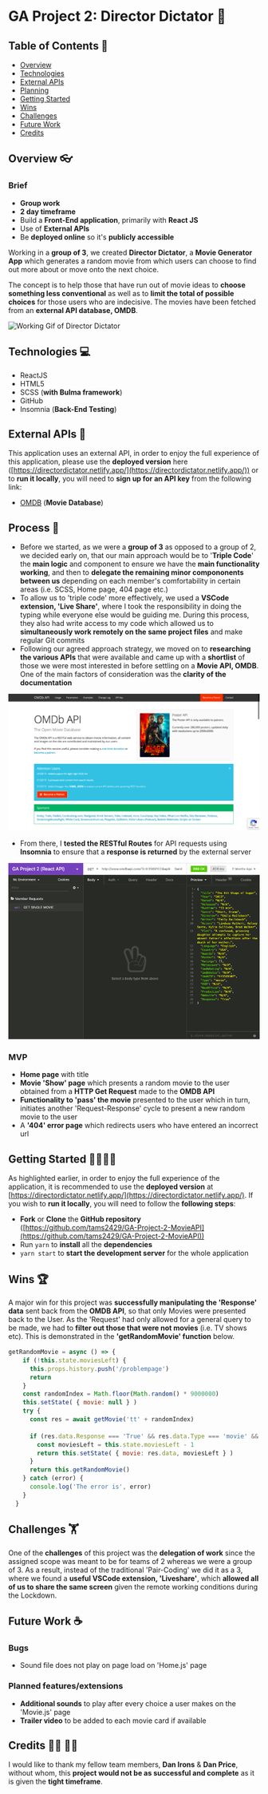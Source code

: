 # GA Project 2: Director Dictator 🎥

## Table of Contents 📖

- [Overview](https://www.notion.so/Project-3-Readme-Fri-21st-Aug-95a55df0773f45c1af1f5ec3084c4b5b#f99c1c68a0be411ea21aebfba620afdd)
- [Technologies](https://www.notion.so/Project-3-Readme-Fri-21st-Aug-95a55df0773f45c1af1f5ec3084c4b5b#c4e06631a3be4fceb9e534a52290e05d)
- [External APIs](https://www.notion.so/Project-3-Readme-Fri-21st-Aug-95a55df0773f45c1af1f5ec3084c4b5b#9a46589e5ce64646bc78fa1fe13382ee)
- [Planning](https://www.notion.so/Project-3-Readme-Fri-21st-Aug-95a55df0773f45c1af1f5ec3084c4b5b#fe3af2ac0fd944c98a0bad3a79ddff88)
- [Getting Started](https://www.notion.so/Project-3-Readme-Fri-21st-Aug-95a55df0773f45c1af1f5ec3084c4b5b#99b60c701ae0446998be70811a2726d1)
- [Wins](https://www.notion.so/Project-3-Readme-Fri-21st-Aug-95a55df0773f45c1af1f5ec3084c4b5b#81e74b7a4ae74f2399c85b5ed0c61304)
- [Challenges](https://www.notion.so/Project-3-Readme-Fri-21st-Aug-95a55df0773f45c1af1f5ec3084c4b5b#7fedc5eb0935405e992e4910a4d6d3a7)
- [Future Work](https://www.notion.so/Project-3-Readme-Fri-21st-Aug-95a55df0773f45c1af1f5ec3084c4b5b#fca88914eeb14fc0909ad0588d7ea20c)
- [Credits](https://www.notion.so/Project-2-Readme-Fri-7th-Aug-04c553920edd412488e349b82d9de9bc#4c3bb8b3db874589a04d0ef3e9e219c3)

## Overview 👓

### Brief

- **Group work**
- **2 day timeframe**
- Build a **Front-End application**, primarily with **React JS**
- Use of **External APIs**
- Be **deployed online** so it's **publicly accessible**

Working in a **group of 3**, we created **Director Dictator**, a **Movie Generator App** which generates a random movie from which users can choose to find out more about or move onto the next choice.

The concept is to help those that have run out of movie ideas to **choose something less conventional** as well as to **limit the total of possible choices** for those users who are indecisive. The movies have been fetched from an **external API database, OMDB**.

![Working Gif of Director Dictator](/ReadmeResources/DirectorDictator-GIF.gif)

## Technologies 💻

- ReactJS
- HTML5
- SCSS (**with Bulma framework**)
- GitHub
- Insomnia (**Back-End Testing**)

## External APIs 📍

This application uses an external API, in order to enjoy the full experience of this application, please use the **deployed version** here ([https://directordictator.netlify.app/](https://directordictator.netlify.app/)) or to **run it locally**, you will need to **sign up for an API key** from the following link:

- [OMDB](http://www.omdbapi.com/) (**Movie Database**)

## Process 📝
- Before we started, as we were a **group of 3** as opposed to a group of 2, we decided early on, that our main approach would be to '**Triple Code**' the **main logic** and component to ensure we have the **main functionality working**, and then to **delegate the remaining minor compononents between us** depending on each member's comfortability in certain areas (i.e. SCSS, Home page, 404 page etc.)
- To allow us to 'triple code' more effectively, we used a **VSCode extension, 'Live Share'**, where I took the responsibility in doing the typing while everyone else would be guiding me. During this process, they also had write access to my code which allowed us to **simultaneously work remotely on the same project files** and make regular Git commits
- Following our agreed approach strategy, we moved on to **researching the various APIs** that were available and came up with a **shortlist** of those we were most interested in before settling on a **Movie API, OMDB**. One of the main factors of consideration was the **clarity of the documentation**

![OMDB API](/ReadmeResources/OMDB.png)

- From there, I **tested the RESTful Routes** for API requests using **Insomnia** to ensure that a **response is returned** by the external server

![Insomnia Screenshot](/ReadmeResources/Insomnia.png)


### MVP

- **Home page** with title
- **Movie 'Show' page** which presents a random movie to the user obtained from a **HTTP Get Request** made to the **OMDB API**
- **Functionality to 'pass' the movie** presented to the user which in turn, initiates another 'Request-Response' cycle to present a new random movie to the user
- A **'404' error page** which redirects users who have entered an incorrect url

## Getting Started 🏃‍♂️🏃‍♀️

As highlighted earlier, in order to enjoy the full experience of the application, it is recommended to use the **deployed version** at [https://directordictator.netlify.app/](https://directordictator.netlify.app/). If you wish to **run it locally**, you will need to follow the **following steps**:

- **Fork** or **Clone** the **GitHub repository** ([https://github.com/tams2429/GA-Project-2-MovieAPI](https://github.com/tams2429/GA-Project-2-MovieAPI))
- Run `yarn` to **install** all the **dependencies**
- `yarn start` to **start the development server** for the whole application

## Wins 🏆

A major win for this project was **successfully manipulating the 'Response' data** sent back from the **OMDB API**, so that only Movies were presented back to the User. As the 'Request' had only allowed for a general query to be made, we had to **filter out those that were not movies** (i.e. TV shows etc). This is demonstrated in the **'getRandomMovie' function** below.

```jsx
getRandomMovie = async () => {
    if (!this.state.moviesLeft) {
      this.props.history.push('/problempage')
      return
    }
    const randomIndex = Math.floor(Math.random() * 9000000)
    this.setState( { movie: null } )
    try {
      const res = await getMovie('tt' + randomIndex)

      if (res.data.Response === 'True' && res.data.Type === 'movie' && res.data.Poster !== 'N/A') {
        const moviesLeft = this.state.moviesLeft - 1
        return this.setState( { movie: res.data, moviesLeft } )
      }
      return this.getRandomMovie()
    } catch (error) {
      console.log('The error is', error)
    }
  }
```

## Challenges 🏋️

One of the **challenges** of this project was the **delegation of work** since the assigned scope was meant to be for teams of 2 whereas we were a group of 3. As a result, instead of the traditional 'Pair-Coding' we did it as a 3, where we found a **useful VSCode extension, 'Liveshare'**, which **allowed all of us to share the same screen** given the remote working conditions during the Lockdown.

## Future Work ☕

### Bugs

- Sound file does not play on page load on 'Home.js' page

### Planned features/extensions

- **Additional sounds** to play after every choice a user makes on the 'Movie.js' page
- **Trailer video** to be added to each movie card if available

## Credits 🙇‍♂️ 🙇‍♀️

I would like to thank my fellow team members, **Dan Irons** & **Dan Price**, without whom, this **project would not be as successful and complete** as it is given the **tight timeframe**.
